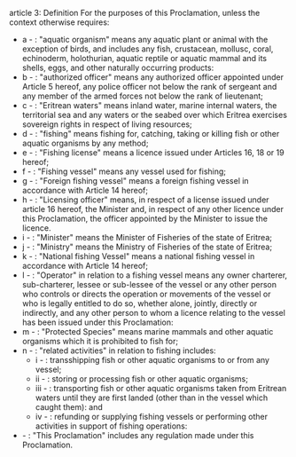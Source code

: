 article 3: Definition
For the purposes of this Proclamation, unless the context otherwise requires:
<ul>
			<li>a - : &quot;aquatic organism&quot; means any aquatic plant or animal with the exception of birds, and includes any fish, crustacean, mollusc, coral, echinoderm, holothurian, aquatic reptile or aquatic mammal and its shells, eggs, and other naturally occurring products:<ul>
			</ul></li>			<li>b - : &quot;authorized officer&quot; means any authorized officer appointed under Article 5 hereof, any police officer not below the rank of sergeant and any member of the armed forces not below the rank of lieutenant;<ul>
			</ul></li>			<li>c - : &quot;Eritrean waters&quot; means inland water, marine internal waters, the territorial sea and any waters or the seabed over which Eritrea exercises sovereign rights in respect of living resources;<ul>
			</ul></li>			<li>d - : &quot;fishing&quot; means fishing for, catching, taking or killing fish or other aquatic organisms by any method;<ul>
			</ul></li>			<li>e - : &quot;Fishing license&quot; means a licence issued under Articles 16, 18 or 19 hereof;<ul>
			</ul></li>			<li>f - : &quot;Fishing vessel&quot; means any vessel used for fishing;<ul>
			</ul></li>			<li>g - : &quot;Foreign fishing vessel&quot; means a foreign fishing vessel in accordance with Article 14 hereof;<ul>
			</ul></li>			<li>h - : &quot;Licensing officer&quot; means, in respect of a license issued under article 16 hereof, the Minister and, in respect of any other licence under this Proclamation, the officer appointed by the Minister to issue the licence.<ul>
			</ul></li>			<li>i - : &quot;Minister&quot; means the Minister of Fisheries of the state of Eritrea;<ul>
			</ul></li>			<li>j - : &quot;Ministry&quot; means the Ministry of Fisheries of the state of Eritrea;<ul>
			</ul></li>			<li>k - : &quot;National fishing Vessel&quot; means a national fishing vessel in accordance with Article 14 hereof;<ul>
			</ul></li>			<li>l - : &quot;Operator&quot; in relation to a fishing vessel means any owner charterer, sub-charterer, lessee or sub-lessee of the vessel or any other person who controls or directs the operation or movements of the vessel or who is legally entitled to do so, whether alone, jointly, directly or indirectly, and any other person to whom a licence relating to the vessel has been issued under this Proclamation:<ul>
			</ul></li>			<li>m - : &quot;Protected Species&quot; means marine mammals and other aquatic organisms which it is prohibited to fish for;<ul>
			</ul></li>			<li>n - : &quot;related activities&quot; in relation to fishing includes:<ul>
						<li>i - : transshipping fish or other aquatic organisms to or from any vessel;<ul>
						</ul></li>						<li>ii - : storing or processing fish or other aquatic organisms;<ul>
						</ul></li>						<li>iii - : transporting fish or other aquatic organisms taken from Eritrean waters until they are first landed (other than in the vessel which caught them): and<ul>
						</ul></li>						<li>iv - : refunding or supplying fishing vessels or performing other activities in support of fishing operations:<ul>
						</ul></li>			</ul></li>			<li> - : &quot;This Proclamation&quot; includes any regulation made under this Proclamation.<ul>
			</ul></li></ul>